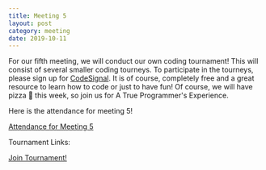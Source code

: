 ```yaml
---
title: Meeting 5
layout: post
category: meeting
date: 2019-10-11
---
```


For our fifth meeting, we will conduct our own coding tournament! 
This will consist of several smaller coding tourneys. 
To participate in the tourneys, please sign up for [CodeSignal](https://codesignal.com).
It is of course, completely free and a great resource to learn how to code or just to have fun!
Of course, we will have pizza 🍕 this week, so join us for A True Programmer's Experience.

Here is the attendance for meeting 5!

[Attendance for Meeting 5](https://forms.gle/VjvzRf7MPGRsJrtU7)


Tournament Links: 

[Join Tournament!](https://app.codesignal.com/tournaments/Ji7sqYQnWkesGjymL)

